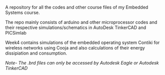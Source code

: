 A repository for all the codes and other course files of my Embedded Systems course.

The repo mainly consists of arduino and other microprocessor codes and their respective simulations/schematics in AutoDesk TinkerCAD and PICSimlab

Week4 contains simulations of the embedded operating system Contiki for wireless networks using Cooja and also calculations of their energy dissipiation and consumption.

*Note- The .brd files can only be accessed by Autodesk Eagle or Autodesk TinkerCAD*

